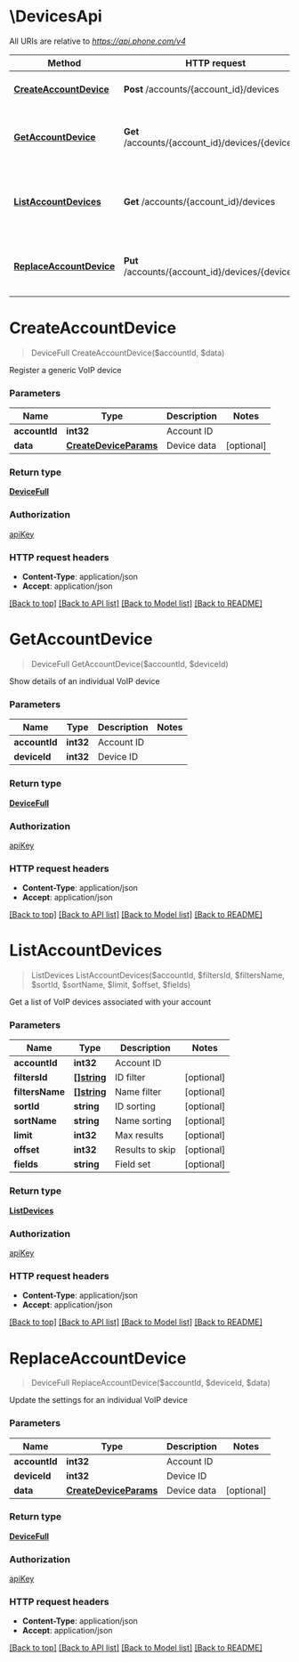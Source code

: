 # \DevicesApi

All URIs are relative to *https://api.phone.com/v4*

Method | HTTP request | Description
------------- | ------------- | -------------
[**CreateAccountDevice**](DevicesApi.md#CreateAccountDevice) | **Post** /accounts/{account_id}/devices | Register a generic VoIP device
[**GetAccountDevice**](DevicesApi.md#GetAccountDevice) | **Get** /accounts/{account_id}/devices/{device_id} | Show details of an individual VoIP device
[**ListAccountDevices**](DevicesApi.md#ListAccountDevices) | **Get** /accounts/{account_id}/devices | Get a list of VoIP devices associated with your account
[**ReplaceAccountDevice**](DevicesApi.md#ReplaceAccountDevice) | **Put** /accounts/{account_id}/devices/{device_id} | Update the settings for an individual VoIP device


# **CreateAccountDevice**
> DeviceFull CreateAccountDevice($accountId, $data)

Register a generic VoIP device




### Parameters

Name | Type | Description  | Notes
------------- | ------------- | ------------- | -------------
 **accountId** | **int32**| Account ID | 
 **data** | [**CreateDeviceParams**](CreateDeviceParams.md)| Device data | [optional] 

### Return type

[**DeviceFull**](DeviceFull.md)

### Authorization

[apiKey](../README.md#apiKey)

### HTTP request headers

 - **Content-Type**: application/json
 - **Accept**: application/json

[[Back to top]](#) [[Back to API list]](../README.md#documentation-for-api-endpoints) [[Back to Model list]](../README.md#documentation-for-models) [[Back to README]](../README.md)

# **GetAccountDevice**
> DeviceFull GetAccountDevice($accountId, $deviceId)

Show details of an individual VoIP device




### Parameters

Name | Type | Description  | Notes
------------- | ------------- | ------------- | -------------
 **accountId** | **int32**| Account ID | 
 **deviceId** | **int32**| Device ID | 

### Return type

[**DeviceFull**](DeviceFull.md)

### Authorization

[apiKey](../README.md#apiKey)

### HTTP request headers

 - **Content-Type**: application/json
 - **Accept**: application/json

[[Back to top]](#) [[Back to API list]](../README.md#documentation-for-api-endpoints) [[Back to Model list]](../README.md#documentation-for-models) [[Back to README]](../README.md)

# **ListAccountDevices**
> ListDevices ListAccountDevices($accountId, $filtersId, $filtersName, $sortId, $sortName, $limit, $offset, $fields)

Get a list of VoIP devices associated with your account




### Parameters

Name | Type | Description  | Notes
------------- | ------------- | ------------- | -------------
 **accountId** | **int32**| Account ID | 
 **filtersId** | [**[]string**](string.md)| ID filter | [optional] 
 **filtersName** | [**[]string**](string.md)| Name filter | [optional] 
 **sortId** | **string**| ID sorting | [optional] 
 **sortName** | **string**| Name sorting | [optional] 
 **limit** | **int32**| Max results | [optional] 
 **offset** | **int32**| Results to skip | [optional] 
 **fields** | **string**| Field set | [optional] 

### Return type

[**ListDevices**](ListDevices.md)

### Authorization

[apiKey](../README.md#apiKey)

### HTTP request headers

 - **Content-Type**: application/json
 - **Accept**: application/json

[[Back to top]](#) [[Back to API list]](../README.md#documentation-for-api-endpoints) [[Back to Model list]](../README.md#documentation-for-models) [[Back to README]](../README.md)

# **ReplaceAccountDevice**
> DeviceFull ReplaceAccountDevice($accountId, $deviceId, $data)

Update the settings for an individual VoIP device




### Parameters

Name | Type | Description  | Notes
------------- | ------------- | ------------- | -------------
 **accountId** | **int32**| Account ID | 
 **deviceId** | **int32**| Device ID | 
 **data** | [**CreateDeviceParams**](CreateDeviceParams.md)| Device data | [optional] 

### Return type

[**DeviceFull**](DeviceFull.md)

### Authorization

[apiKey](../README.md#apiKey)

### HTTP request headers

 - **Content-Type**: application/json
 - **Accept**: application/json

[[Back to top]](#) [[Back to API list]](../README.md#documentation-for-api-endpoints) [[Back to Model list]](../README.md#documentation-for-models) [[Back to README]](../README.md)

